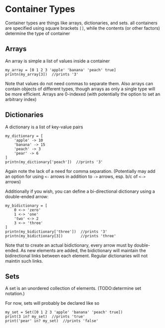 # Container Types

Container types are things like arrays, dictionaries, and sets. all containers are specified using square brackets `[]`, while the contents (or other factors) determine the type of container

## Arrays

An array is simple a list of values inside a container

```dewy
my_array = [0 1 2 3 'apple' 'banana' 'peach' true]
printn(my_array[3])  //prints '3'
```

Note that values do not need commas to separate them. Also arrays can contain objects of different types, though arrays as only a single type will be more efficient. Arrays are 0-indexed (with potentially the option to set an arbitrary index)

## Dictionaries

A dictionary is a list of key-value pairs

```dewy
my_dictionary = [
    'apple' -> 10
    'banana' -> 15
    'peach' -> 3
    'pear' -> 6
]
printn(my_dictionary['peach'])  //prints '3'
```

Again note the lack of a need for comma separation. (Potentially may add an option for using `<-` arrows in addition to `->` arrows, esp. b/c of `<->` arrows)

Additionally if you wish, you can define a bi-directional dictionary using a double-ended arrow:

```dewy
my_bidictionary = [
    0 <-> 'zero'
    1 <-> 'one'
    'two' <-> 2
    3 <-> 'three'
]
printn(my_bidictionary['three'])  //prints '3'
printn(my_bidictionary[3])        //prints 'three'
```

Note that to create an actual bidictionary, every arrow must by double-ended. As new elements are added, the bidictionary will maintain the bidirectional links between each element. Regular dictionaries will not maintin such links.

## Sets

A set is an unordered collection of elements. (TODO:determine set notation.)

For now, sets will probably be declared like so

```dewy
my_set = Set([0 1 2 3 'apple' 'banana' 'peach' true])
print(3 in? my_set)  //prints 'true'
print('pear' in? my_set)  //prints 'false'
```